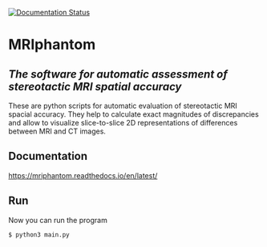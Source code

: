 [![Documentation Status](https://readthedocs.org/projects/mriphantom/badge/?version=latest)](https://mriphantom.readthedocs.io/en/latest/?badge=latest)

# MRIphantom
## _The software for automatic assessment of stereotactic MRI spatial accuracy_
These are python scripts for automatic evaluation of stereotactic MRI spacial accuracy. They help to calculate exact magnitudes of discrepancies and allow to visualize slice-to-slice 2D representations of differences between MRI and CT images.

## Documentation

https://mriphantom.readthedocs.io/en/latest/

## Run

Now you can run the program
```
$ python3 main.py 
```

